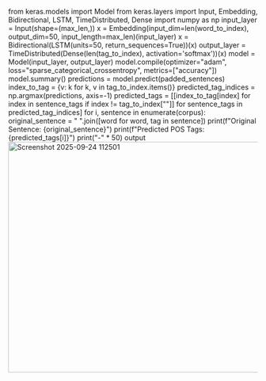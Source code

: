 from keras.models import Model
from keras.layers import Input, Embedding, Bidirectional, LSTM, TimeDistributed, Dense
import numpy as np
input_layer = Input(shape=(max_len,))
x = Embedding(input_dim=len(word_to_index), output_dim=50, input_length=max_len)(input_layer)
x = Bidirectional(LSTM(units=50, return_sequences=True))(x)
output_layer = TimeDistributed(Dense(len(tag_to_index), activation='softmax'))(x)
model = Model(input_layer, output_layer)
model.compile(optimizer="adam", loss="sparse_categorical_crossentropy", metrics=["accuracy"])
model.summary()
predictions = model.predict(padded_sentences)
index_to_tag = {v: k for k, v in tag_to_index.items()}
predicted_tag_indices = np.argmax(predictions, axis=-1)
predicted_tags = [[index_to_tag[index] for index in sentence_tags if index != tag_to_index["<PAD>"]] for sentence_tags in predicted_tag_indices]
for i, sentence in enumerate(corpus):
    original_sentence = " ".join([word for word, tag in sentence])
    print(f"Original Sentence: {original_sentence}")
    print(f"Predicted POS Tags: {predicted_tags[i]}")
    print("-" * 50)
    output
  <img width="1160" height="466" alt="Screenshot 2025-09-24 112501" src="https://github.com/user-attachments/assets/6070cfc6-38a1-43db-8825-9650e7fdd309" />
